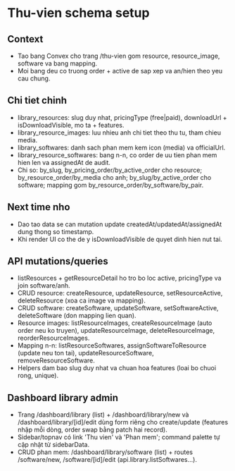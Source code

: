 # Thu-vien schema setup

## Context
- Tao bang Convex cho trang /thu-vien gom resource, resource_image, software va bang mapping.
- Moi bang deu co truong order + active de sap xep va an/hien theo yeu cau chung.

## Chi tiet chinh
- library_resources: slug duy nhat, pricingType (free|paid), downloadUrl + isDownloadVisible, mo ta + features.
- library_resource_images: luu nhieu anh chi tiet theo thu tu, tham chieu media.
- library_softwares: danh sach phan mem kem icon (media) va officialUrl.
- library_resource_softwares: bang n-n, co order de uu tien phan mem hien len va assignedAt de audit.
- Chi so: by_slug, by_pricing_order/by_active_order cho resource; by_resource_order/by_media cho anh; by_slug/by_active_order cho software; mapping gom by_resource_order/by_software/by_pair.

## Next time nho
- Dao tao data se can mutation update createdAt/updatedAt/assignedAt dung thong so timestamp.
- Khi render UI co the de y isDownloadVisible de quyet dinh hien nut tai.

## API mutations/queries
- listResources + getResourceDetail ho tro bo loc active, pricingType va join software/anh.
- CRUD resource: createResource, updateResource, setResourceActive, deleteResource (xoa ca image va mapping).
- CRUD software: createSoftware, updateSoftware, setSoftwareActive, deleteSoftware (don mapping lien quan).
- Resource images: listResourceImages, createResourceImage (auto order neu ko truyen), updateResourceImage, deleteResourceImage, reorderResourceImages.
- Mapping n-n: listResourceSoftwares, assignSoftwareToResource (update neu ton tai), updateResourceSoftware, removeResourceSoftware.
- Helpers dam bao slug duy nhat va chuan hoa features (loai bo chuoi rong, unique).

## Dashboard library admin
- Trang /dashboard/library (list) + /dashboard/library/new và /dashboard/library/[id]/edit dùng form riêng cho create/update (features nhập mỗi dòng, order swap bằng patch hai record).
- Sidebar/topnav có link 'Thu vien' và 'Phan mem'; command palette tự cập nhật từ sidebarData.
- CRUD phan mem: /dashboard/library/software (list) + routes /software/new, /software/[id]/edit (api.library.listSoftwares...).
